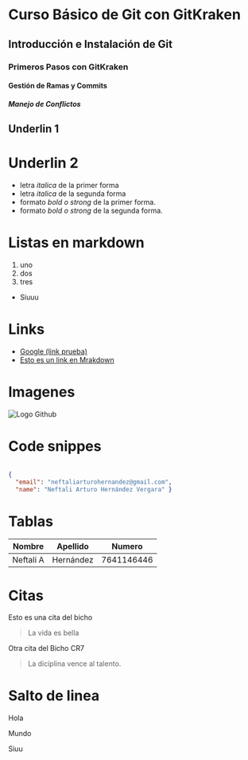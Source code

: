 # Curso Básico de Git con GitKraken
## Introducción e Instalación de Git
### Primeros Pasos con GitKraken
#### Gestión de Ramas y Commits
##### Manejo de Conflictos


Underlin 1
-------

Underlin 2 
=========


- letra *italica* de la primer forma
- letra  _italica_ de la segunda forma
- formato *bold o strong* de la primer forma.
- formato _bold o strong_ de la segunda forma.



# Listas en markdown
1. uno
2. dos
3. tres
- Siuuu

# Links
- <a href="www.google.com">Google (link prueba)</a>
- [Esto es un link en Mrakdown](https://github.com/Nefta11)

# Imagenes

![Logo Github](https://imgs.search.brave.com/_kHkOj0rQGazc6sqY0ZeglYK_a8fA6vv2plHMAelW3Y/rs:fit:860:0:0/g:ce/aHR0cHM6Ly9hc3Nl/dHMuc3RpY2twbmcu/Y29tL2ltYWdlcy81/ODQ3Zjk4ZmNlZjEw/MTRjMGI1ZTQ4YzAu/cG5n)


# Code snippes
``` JSON

{
  "email": "neftaliarturohernandez@gmail.com",
  "name": "Neftali Arturo Hernández Vergara" }
```

# Tablas
| Nombre | Apellido | Numero |
|--------|----------|--------|
|Neftali A| Hernández| 7641146446|



# Citas
Esto es una cita del bicho 
> La vida es bella

Otra cita del Bicho CR7
> La diciplina vence al talento.

# Salto de linea
Hola

Mundo

Siuu